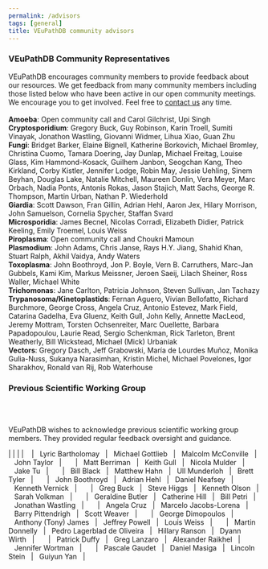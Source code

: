 ```yaml
---
permalink: /advisors
tags: [general]
title: VEuPathDB community advisors
---
```

<div class="static-content" markdown="1">
<h3>VEuPathDB Community Representatives</h3>

VEuPathDB encourages community members to provide feedback about our resources.  We get feedback from many community members including those listed below who have been active in our open community meetings. We encourage you to get involved. Feel free to <a href="/a/app/contact-us">contact us</a> any time. <br><br>
<b>Amoeba</b>: Open community call and Carol Gilchrist, Upi Singh<br>
<b>Cryptosporidium</b>: Gregory Buck, Guy Robinson, Karin Troell, Sumiti Vinayak, Jonathon Wastling, Giovanni Widmer, Lihua Xiao, Guan Zhu<br>
<b>Fungi</b>: Bridget Barker, Elaine Bignell, Katherine Borkovich, Michael Bromley, Christina Cuomo, Tamara Doering, Jay Dunlap, Michael Freitag, Louise Glass, Kim Hammond-Kosack, Guilhem Janbon, Seogchan Kang, Theo Kirkland, Corby Kistler, Jennifer Lodge, Robin May, Jessie Uehling, Sinem Beyhan, Douglas Lake, Natalie Mitchell, Maureen Donlin, Vera Meyer, Marc Orbach, Nadia Ponts, Antonis Rokas, Jason Stajich, Matt Sachs, George R. Thompson, Martin Urban, Nathan P. Wiederhold<br>
<b>Giardia</b>: Scott Dawson, Fran Gillin, Adrian Hehl, Aaron Jex, Hilary Morrison, John Samuelson, Cornelia Spycher, Staffan Svard <br>
<b>Microsporidia</b>: James Becnel, Nicolas Corradi, Elizabeth Didier,  Patrick Keeling, Emily Troemel, Louis Weiss<br>
<b>Piroplasma</b>: Open community call and Choukri Mamoun<br>
<b>Plasmodium</b>: John Adams, Chris Janse, Rays H.Y. Jiang, Shahid Khan, Stuart Ralph, Akhil Vaidya, Andy Waters<br>
<b>Toxoplasma</b>: John Boothroyd, Jon P. Boyle, Vern B. Carruthers, Marc-Jan Gubbels, Kami Kim, 
Markus Meissner, Jeroen Saeij, Lilach Sheiner, Ross Waller, Michael White<br>
<b>Trichomonas</b>: Jane Carlton, Patricia Johnson, Steven Sullivan, Jan Tachazy<br>
<b>Trypanosoma/Kinetoplastids</b>: Fernan Aguero, Vivian Bellofatto, Richard Burchmore, George Cross, Angela Cruz, Antonio Estevez, Mark Field, Catarina Gadelha, Eva Gluenz, Keith Gull, John Kelly, Annette MacLeod, Jeremy Mottram, Torsten Ochsenreiter, Marc Ouellette, Barbara Papadopoulou, Laurie Read, Sergio Schenkman, Rick Tarleton, Brent Weatherly, Bill Wickstead, Michael (Mick) Urbaniak <br>
<b>Vectors</b>: Gregory Dasch, Jeff Grabowski, María de Lourdes Muñoz, Monika Gulia-Nuss, Sukanya Narasimhan, Kristin Michel, Michael Povelones, Igor Sharakhov, Ronald van Rij, Rob Waterhouse
<h3>Previous Scientific Working Group</h3>
<br><br>

VEuPathDB wishes to acknowledge previous scientific working group members. They provided regular feedback oversight and guidance.

| | | |
&nbsp;&nbsp;&nbsp;|&nbsp;&nbsp;&nbsp;Lyric Bartholomay&nbsp;&nbsp;&nbsp;|&nbsp;&nbsp;&nbsp;Michael Gottlieb&nbsp;&nbsp;&nbsp;|&nbsp;&nbsp;&nbsp;Malcolm McConville&nbsp;&nbsp;&nbsp;|&nbsp;&nbsp;&nbsp;John Taylor&nbsp;&nbsp;&nbsp;|&nbsp;&nbsp;&nbsp;
&nbsp;&nbsp;&nbsp;|&nbsp;&nbsp;&nbsp;Matt Berriman&nbsp;&nbsp;&nbsp;|&nbsp;&nbsp;&nbsp;Keith Gull&nbsp;&nbsp;&nbsp;|&nbsp;&nbsp;&nbsp;Nicola Mulder&nbsp;&nbsp;&nbsp;|&nbsp;&nbsp;&nbsp;Jake Tu&nbsp;&nbsp;&nbsp;|&nbsp;&nbsp;&nbsp;
&nbsp;&nbsp;&nbsp;|&nbsp;&nbsp;&nbsp;Bill Black&nbsp;&nbsp;&nbsp;|&nbsp;&nbsp;&nbsp;Matthew Hahn&nbsp;&nbsp;&nbsp;|&nbsp;&nbsp;&nbsp;Ull Munderloh&nbsp;&nbsp;&nbsp;|&nbsp;&nbsp;&nbsp;Brett Tyler&nbsp;&nbsp;&nbsp;|&nbsp;&nbsp;&nbsp;
&nbsp;&nbsp;&nbsp;|&nbsp;&nbsp;&nbsp;John Boothroyd&nbsp;&nbsp;&nbsp;|&nbsp;&nbsp;&nbsp;Adrian Hehl&nbsp;&nbsp;&nbsp;|&nbsp;&nbsp;&nbsp;Daniel Neafsey&nbsp;&nbsp;&nbsp;|&nbsp;&nbsp;&nbsp;Kenneth Vernick&nbsp;&nbsp;&nbsp;|&nbsp;&nbsp;&nbsp;
&nbsp;&nbsp;&nbsp;|&nbsp;&nbsp;&nbsp;Greg Buck&nbsp;&nbsp;&nbsp;|&nbsp;&nbsp;&nbsp;Steve Higgs&nbsp;&nbsp;&nbsp;|&nbsp;&nbsp;&nbsp;Kenneth Olson&nbsp;&nbsp;&nbsp;|&nbsp;&nbsp;&nbsp;Sarah Volkman&nbsp;&nbsp;&nbsp;|&nbsp;&nbsp;&nbsp;
&nbsp;&nbsp;&nbsp;|&nbsp;&nbsp;&nbsp;Geraldine Butler&nbsp;&nbsp;&nbsp;|&nbsp;&nbsp;&nbsp;Catherine Hill&nbsp;&nbsp;&nbsp;|&nbsp;&nbsp;&nbsp;Bill Petri&nbsp;&nbsp;&nbsp;|&nbsp;&nbsp;&nbsp;Jonathan Wastling&nbsp;&nbsp;&nbsp;|&nbsp;&nbsp;&nbsp;
&nbsp;&nbsp;&nbsp;|&nbsp;&nbsp;&nbsp;Angela Cruz&nbsp;&nbsp;&nbsp;|&nbsp;&nbsp;&nbsp;Marcelo Jacobs-Lorena&nbsp;&nbsp;&nbsp;|&nbsp;&nbsp;&nbsp;Barry Pittendrigh&nbsp;&nbsp;&nbsp;|&nbsp;&nbsp;&nbsp;Scott Weaver&nbsp;&nbsp;&nbsp;|&nbsp;&nbsp;&nbsp;
&nbsp;&nbsp;&nbsp;|&nbsp;&nbsp;&nbsp;George Dimopoulos&nbsp;&nbsp;&nbsp;|&nbsp;&nbsp;&nbsp;Anthony (Tony) James&nbsp;&nbsp;&nbsp;|&nbsp;&nbsp;&nbsp;Jeffrey Powell&nbsp;&nbsp;&nbsp;|&nbsp;&nbsp;&nbsp;Louis Weiss&nbsp;&nbsp;&nbsp;|&nbsp;&nbsp;&nbsp;
&nbsp;&nbsp;&nbsp;|&nbsp;&nbsp;&nbsp;Martin Donnelly&nbsp;&nbsp;&nbsp;|&nbsp;&nbsp;&nbsp;Pedro Lagerblad de Oliveira&nbsp;&nbsp;&nbsp;|&nbsp;&nbsp;&nbsp;Hillary Ranson&nbsp;&nbsp;&nbsp;|&nbsp;&nbsp;&nbsp;Dyann Wirth&nbsp;&nbsp;&nbsp;|&nbsp;&nbsp;&nbsp;
&nbsp;&nbsp;&nbsp;|&nbsp;&nbsp;&nbsp;Patrick Duffy&nbsp;&nbsp;&nbsp;|&nbsp;&nbsp;&nbsp;Greg Lanzaro&nbsp;&nbsp;&nbsp;|&nbsp;&nbsp;&nbsp;Alexander Raikhel&nbsp;&nbsp;&nbsp;|&nbsp;&nbsp;&nbsp;Jennifer Wortman&nbsp;&nbsp;&nbsp;|&nbsp;&nbsp;&nbsp;
&nbsp;&nbsp;&nbsp;|&nbsp;&nbsp;&nbsp;Pascale Gaudet&nbsp;&nbsp;&nbsp;|&nbsp;&nbsp;&nbsp;Daniel Masiga&nbsp;&nbsp;&nbsp;|&nbsp;&nbsp;&nbsp;Lincoln Stein&nbsp;&nbsp;&nbsp;|&nbsp;&nbsp;&nbsp;Guiyun Yan&nbsp;&nbsp;&nbsp;|&nbsp;&nbsp;&nbsp;


<br>




</div>
